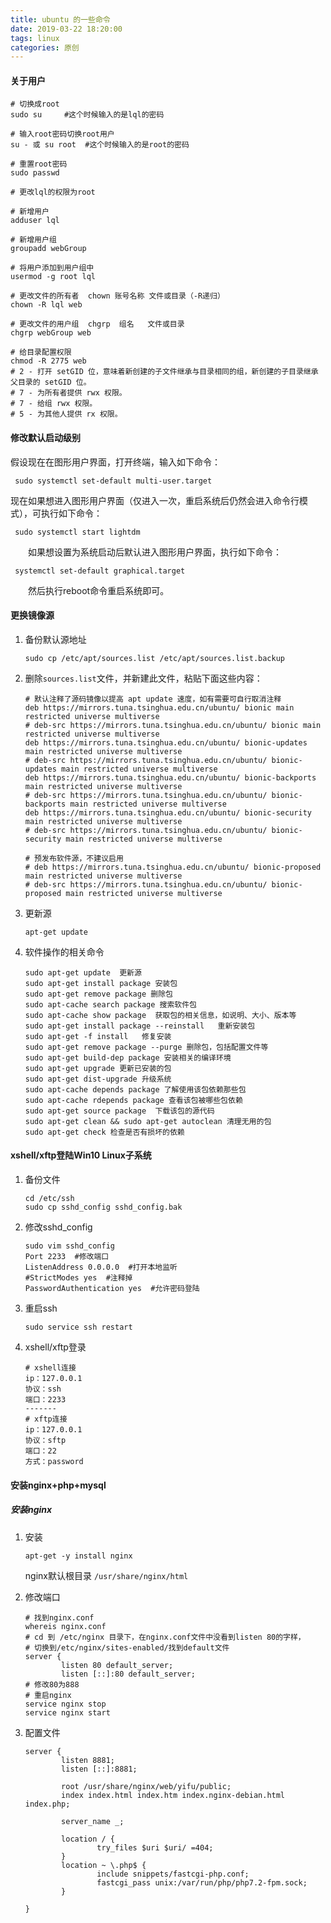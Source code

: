 ```yaml
---
title: ubuntu 的一些命令
date: 2019-03-22 18:20:00
tags: linux
categories: 原创
---
```


#### 关于用户

```shell
# 切换成root
sudo su		#这个时候输入的是lql的密码

# 输入root密码切换root用户
su - 或 su root 	#这个时候输入的是root的密码

# 重置root密码
sudo passwd

# 更改lql的权限为root

# 新增用户
adduser lql

# 新增用户组
groupadd webGroup

# 将用户添加到用户组中
usermod -g root lql

# 更改文件的所有者  chown 账号名称 文件或目录（-R递归）
chown -R lql web

# 更改文件的用户组  chgrp  组名   文件或目录
chgrp webGroup web

# 给目录配置权限
chmod -R 2775 web
# 2 - 打开 setGID 位，意味着新创建的子文件继承与目录相同的组，新创建的子目录继承父目录的 setGID 位。
# 7 - 为所有者提供 rwx 权限。
# 7 - 给组 rwx 权限。
# 5 - 为其他人提供 rx 权限。
```

<!--more-->

#### 修改默认启动级别

假设现在在图形用户界面，打开终端，输入如下命令：

```shell
 sudo systemctl set-default multi-user.target
```

现在如果想进入图形用户界面（仅进入一次，重启系统后仍然会进入命令行模式），可执行如下命令：

```shell
 sudo systemctl start lightdm
```

　　如果想设置为系统启动后默认进入图形用户界面，执行如下命令：

```shell
 systemctl set-default graphical.target
```

　　然后执行reboot命令重启系统即可。





#### 更换镜像源

1. 备份默认源地址

   `sudo cp /etc/apt/sources.list /etc/apt/sources.list.backup`

2. 删除`sources.list`文件，并新建此文件，粘贴下面这些内容：

    ```shell
    # 默认注释了源码镜像以提高 apt update 速度，如有需要可自行取消注释
    deb https://mirrors.tuna.tsinghua.edu.cn/ubuntu/ bionic main restricted universe multiverse
    # deb-src https://mirrors.tuna.tsinghua.edu.cn/ubuntu/ bionic main restricted universe multiverse
    deb https://mirrors.tuna.tsinghua.edu.cn/ubuntu/ bionic-updates main restricted universe multiverse
    # deb-src https://mirrors.tuna.tsinghua.edu.cn/ubuntu/ bionic-updates main restricted universe multiverse
    deb https://mirrors.tuna.tsinghua.edu.cn/ubuntu/ bionic-backports main restricted universe multiverse
    # deb-src https://mirrors.tuna.tsinghua.edu.cn/ubuntu/ bionic-backports main restricted universe multiverse
    deb https://mirrors.tuna.tsinghua.edu.cn/ubuntu/ bionic-security main restricted universe multiverse
    # deb-src https://mirrors.tuna.tsinghua.edu.cn/ubuntu/ bionic-security main restricted universe multiverse

    # 预发布软件源，不建议启用
    # deb https://mirrors.tuna.tsinghua.edu.cn/ubuntu/ bionic-proposed main restricted universe multiverse
    # deb-src https://mirrors.tuna.tsinghua.edu.cn/ubuntu/ bionic-proposed main restricted universe multiverse
    ```

3. 更新源

   `apt-get update`

4. 软件操作的相关命令

   ```shell
   sudo apt-get update  更新源 
   sudo apt-get install package 安装包 
   sudo apt-get remove package 删除包 
   sudo apt-cache search package 搜索软件包 
   sudo apt-cache show package  获取包的相关信息，如说明、大小、版本等 
   sudo apt-get install package --reinstall   重新安装包 
   sudo apt-get -f install   修复安装 
   sudo apt-get remove package --purge 删除包，包括配置文件等 
   sudo apt-get build-dep package 安装相关的编译环境 
   sudo apt-get upgrade 更新已安装的包
   sudo apt-get dist-upgrade 升级系统 
   sudo apt-cache depends package 了解使用该包依赖那些包
   sudo apt-cache rdepends package 查看该包被哪些包依赖
   sudo apt-get source package  下载该包的源代码
   sudo apt-get clean && sudo apt-get autoclean 清理无用的包
   sudo apt-get check 检查是否有损坏的依赖
   ```



#### xshell/xftp登陆Win10 Linux子系统

1. 备份文件

   ```shell
   cd /etc/ssh
   sudo cp sshd_config sshd_config.bak
   ```

2. 修改sshd_config

   ```shell
   sudo vim sshd_config
   Port 2233  #修改端口
   ListenAddress 0.0.0.0  #打开本地监听
   #StrictModes yes  #注释掉
   PasswordAuthentication yes  #允许密码登陆
   ```

3. 重启ssh

   `sudo service ssh restart`

4. xshell/xftp登录

   ```shell
   # xshell连接
   ip：127.0.0.1
   协议：ssh
   端口：2233
   -------
   # xftp连接
   ip：127.0.0.1
   协议：sftp
   端口：22
   方式：password
   ```

   

#### 安装nginx+php+mysql

##### 安装nginx

1. 安装

   `apt-get -y install nginx`

   nginx默认根目录 `/usr/share/nginx/html`

2. 修改端口

   ```shell
   # 找到nginx.conf
   whereis nginx.conf
   # cd 到 /etc/nginx 目录下，在nginx.conf文件中没看到listen 80的字样，
   # 切换到/etc/nginx/sites-enabled/找到default文件
   server {
           listen 80 default_server;
           listen [::]:80 default_server;
   # 修改80为888
   # 重启nginx
   service nginx stop
   service nginx start
   ```

   

3. 配置文件

   ```shell
   server {
           listen 8881;
           listen [::]:8881;
   
           root /usr/share/nginx/web/yifu/public;
           index index.html index.htm index.nginx-debian.html index.php;
   
           server_name _;
   
           location / {
                   try_files $uri $uri/ =404;
           }
           location ~ \.php$ {
                   include snippets/fastcgi-php.conf;
                   fastcgi_pass unix:/var/run/php/php7.2-fpm.sock;
           }
   
   }
   ```



